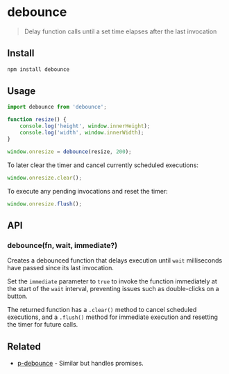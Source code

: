 # debounce

> Delay function calls until a set time elapses after the last invocation

## Install

```sh
npm install debounce
```

## Usage

```js
import debounce from 'debounce';

function resize() {
	console.log('height', window.innerHeight);
	console.log('width', window.innerWidth);
}

window.onresize = debounce(resize, 200);
```

To later clear the timer and cancel currently scheduled executions:

```js
window.onresize.clear();
```

To execute any pending invocations and reset the timer:

```js
window.onresize.flush();
```

## API

### debounce(fn, wait, immediate?)

Creates a debounced function that delays execution until `wait` milliseconds have passed since its last invocation.

Set the `immediate` parameter to `true` to invoke the function immediately at the start of the `wait` interval, preventing issues such as double-clicks on a button.

The returned function has a `.clear()` method to cancel scheduled executions, and a `.flush()` method for immediate execution and resetting the timer for future calls.

## Related

- [p-debounce](https://github.com/sindresorhus/p-debounce) - Similar but handles promises.
